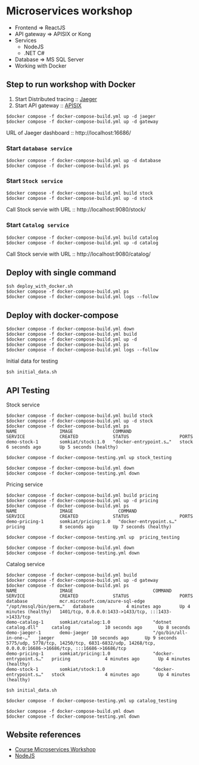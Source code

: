 # Microservices workshop
* Frontend => ReactJS
* API gateway => APISIX or Kong
* Services
  * NodeJS
  * .NET C#
* Database => MS SQL Server
* Working with Docker


## Step to run workshop with Docker
1. Start Distributed tracing :: [Jaeger](https://www.jaegertracing.io/)
2. Start API gateway :: [APISIX](https://apisix.apache.org/)


```
$docker compose -f docker-compose-build.yml up -d jaeger
$docker compose -f docker-compose-build.yml up -d gateway
```

URL of Jaeger dashboard :: http://localhost:16686/

### Start `database service`
```
$docker compose -f docker-compose-build.yml up -d database
$docker compose -f docker-compose-build.yml ps
```

### Start `Stock service`
```
$docker compose -f docker-compose-build.yml build stock
$docker compose -f docker-compose-build.yml up -d stock
```

Call Stock servie with URL :: http://localhost:9080/stock/


### Start `Catalog service`
```
$docker compose -f docker-compose-build.yml build catalog
$docker compose -f docker-compose-build.yml up -d catalog
```

Call Stock servie with URL :: http://localhost:9080/catalog/


## Deploy with single command
```
$sh deploy_with_docker.sh
$docker compose -f docker-compose-build.yml ps
$docker compose -f docker-compose-build.yml logs --follow
```

## Deploy with docker-compose
```
$docker compose -f docker-compose-build.yml down
$docker compose -f docker-compose-build.yml build
$docker compose -f docker-compose-build.yml up -d
$docker compose -f docker-compose-build.yml ps
$docker compose -f docker-compose-build.yml logs --follow
```

Initial data for testing
```
$sh initial_data.sh
```

## API Testing

Stock service
```
$docker compose -f docker-compose-build.yml build stock
$docker compose -f docker-compose-build.yml up -d stock
$docker compose -f docker-compose-build.yml ps
NAME                IMAGE               COMMAND                  SERVICE             CREATED             STATUS                   PORTS
demo-stock-1        somkiat/stock:1.0   "docker-entrypoint.s…"   stock               6 seconds ago       Up 5 seconds (healthy)

$docker compose -f docker-compose-testing.yml up stock_testing

$docker compose -f docker-compose-build.yml down
$docker compose -f docker-compose-testing.yml down
```

Pricing service
```
$docker compose -f docker-compose-build.yml build pricing
$docker compose -f docker-compose-build.yml up -d pricing
$docker compose -f docker-compose-build.yml ps
NAME                IMAGE                 COMMAND                  SERVICE             CREATED             STATUS                   PORTS
demo-pricing-1      somkiat/pricing:1.0   "docker-entrypoint.s…"   pricing             8 seconds ago       Up 7 seconds (healthy)

$docker compose -f docker-compose-testing.yml up  pricing_testing

$docker compose -f docker-compose-build.yml down
$docker compose -f docker-compose-testing.yml down
```

Catalog service
```
$docker compose -f docker-compose-build.yml build
$docker compose -f docker-compose-build.yml up -d gateway
$docker compose -f docker-compose-build.yml ps
NAME                IMAGE                              COMMAND                  SERVICE             CREATED             STATUS                   PORTS
database            mcr.microsoft.com/azure-sql-edge   "/opt/mssql/bin/perm…"   database            4 minutes ago       Up 4 minutes (healthy)   1401/tcp, 0.0.0.0:1433->1433/tcp, :::1433->1433/tcp
demo-catalog-1      somkiat/catalog:1.0                "dotnet catalog.dll"     catalog             10 seconds ago      Up 8 seconds             
demo-jaeger-1       demo-jaeger                        "/go/bin/all-in-one-…"   jaeger              10 seconds ago      Up 9 seconds             5775/udp, 5778/tcp, 14250/tcp, 6831-6832/udp, 14268/tcp, 0.0.0.0:16686->16686/tcp, :::16686->16686/tcp
demo-pricing-1      somkiat/pricing:1.0                "docker-entrypoint.s…"   pricing             4 minutes ago       Up 4 minutes (healthy)   
demo-stock-1        somkiat/stock:1.0                  "docker-entrypoint.s…"   stock               4 minutes ago       Up 4 minutes (healthy)

$sh initial_data.sh

$docker compose -f docker-compose-testing.yml up catalog_testing

$docker compose -f docker-compose-build.yml down
$docker compose -f docker-compose-testing.yml down
```

## Website references
* [Course Microservices Workshop](https://github.com/up1/course_microservices-3-days)
* [NodeJS](https://github.com/up1/workshop-nodejs-web)
